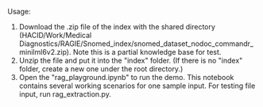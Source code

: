 Usage:
1. Download the .zip file of the index with the shared directory (HACID/Work/Medical Diagnostics/RAGIE/Snomed_index/snomed_dataset_nodoc_commandr_minilml6v2.zip). Note this is a partial knowledge base for test.
2. Unzip the file and put it into the "index" folder. (If there is no "index" folder, create a new one under the root directory.)
3. Open the "rag_playground.ipynb" to run the demo. This notebook contains several working scenarios for one sample input. For testing file input, run rag_extraction.py.
